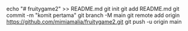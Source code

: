echo "# fruitygame2" >> README.md 
git init 
git add README.md 
git commit -m "komit pertama" 
git branch -M main 
git remote add origin https://github.com/mimiamalia/fruitygame2.git
 git push -u origin main
